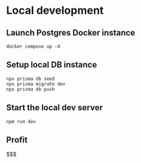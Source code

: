 # Local development

## Launch Postgres Docker instance

```docker compose up -d```

## Setup local DB instance

```
npx prisma db seed
npx prisma migrate dev
npx prisma db push
```

## Start the local dev server

```npm run dev```

## Profit

$$$